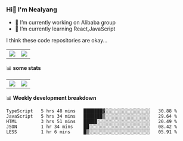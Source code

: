 ### Hi👋 I'm Nealyang

- 🔭 I’m currently working on Alibaba group
- 🌱 I’m currently learning React,JavaScript


I think these code repositories are okay...

<table>
  <tbody>
    <tr>
      <td>
        <a href="https://github.com/Nealyang/React-Express-Blog-Demo">
          <img align="center" src="https://github-readme-stats.vercel.app/api/pin/?username=Nealyang&repo=React-Express-Blog-Demo&theme=chartreuse-dark" />
        </a>
      </td>
       <td>
        <a href="https://github.com/Nealyang/PersonalBlog">
          <img align="center" src="https://github-readme-stats.vercel.app/api/pin/?username=Nealyang&repo=PersonalBlog&theme=chartreuse-dark" />
        </a>
      </td>
    </tr>
  </tbody>
</table>

📊 **some stats**


<table>
  <tbody>
    <tr>
      <td>
          <img align="center" src="https://github-readme-stats.vercel.app/api?username=Nealyang&theme=chartreuse-dark&show_icons=true" />
      </td>
       <td>
          <img align="center" src="https://github-readme-stats.vercel.app/api/top-langs/?username=Nealyang&theme=chartreuse-dark" />
      </td>
    </tr>
  </tbody>
</table>

📊 **Weekly development breakdown**

<!--START_SECTION:waka-->
```text
TypeScript   5 hrs 48 mins   ███████▓░░░░░░░░░░░░░░░░░   30.88 % 
JavaScript   5 hrs 34 mins   ███████▒░░░░░░░░░░░░░░░░░   29.64 % 
HTML         3 hrs 51 mins   █████░░░░░░░░░░░░░░░░░░░░   20.49 % 
JSON         1 hr 34 mins    ██░░░░░░░░░░░░░░░░░░░░░░░   08.42 % 
LESS         1 hr 6 mins     █▒░░░░░░░░░░░░░░░░░░░░░░░   05.91 % 
```
<!--END_SECTION:waka-->
